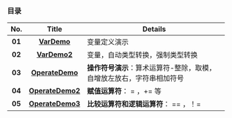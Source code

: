 ### 目录

| No. | Title | Details |
| :-------------: | :-------------: | ------------- |
| __01__ | __[VarDemo](https://github.com/anliux/JavaSE_code_BXD33/blob/master/day02/VarDemo.java)__ | 变量定义演示 |
| __02__ | __[VarDemo2](https://github.com/anliux/JavaSE_code_BXD33/blob/master/day02/VarDemo2.java)__ | 变量，自动类型转换，强制类型转换 |
| __03__ | __[OperateDemo](https://github.com/anliux/JavaSE_code_BXD33/blob/master/day02/OperateDemo.java)__ | __操作符号演示__：算术运算符-整除，取模，自增放左放右，字符串相加符号 |
| __04__ | __[OperateDemo2](https://github.com/anliux/JavaSE_code_BXD33/blob/master/day02/OperateDemo2.java)__ | __赋值运算符__： = ，+= 等 |
| __05__ | __[OperateDemo3](https://github.com/anliux/JavaSE_code_BXD33/blob/master/day02/OperateDemo3.java)__ | __比较运算符和逻辑运算符__： == ，！= |
